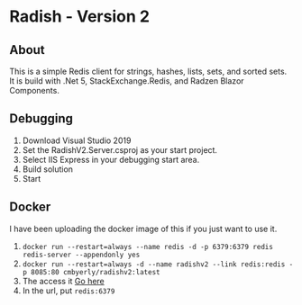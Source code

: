 # Radish - Version 2

## About

This is a simple Redis client for strings, hashes, lists, sets, and sorted sets.  It is build with .Net 5, StackExchange.Redis, and Radzen Blazor Components.

## Debugging

1. Download Visual Studio 2019
2. Set the RadishV2.Server.csproj as your start project.
3. Select IIS Express in your debugging start area.
4. Build solution
5. Start

## Docker

I have been uploading the docker image of this if you just want to use it.

1. `docker run --restart=always --name redis -d -p 6379:6379 redis redis-server --appendonly yes`
2. `docker run --restart=always -d --name radishv2 --link redis:redis -p 8085:80 cmbyerly/radishv2:latest`
3. The access it [Go here](http://localhost:8085)
4. In the url, put `redis:6379`
